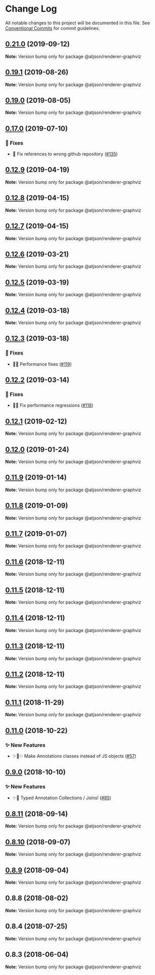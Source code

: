 # Change Log

All notable changes to this project will be documented in this file.
See [Conventional Commits](https://conventionalcommits.org) for commit guidelines.

## [0.21.0](https://github.com/CondeNast/atjson/compare/@atjson/renderer-graphviz@0.19.1...@atjson/renderer-graphviz@0.21.0) (2019-09-12)

**Note:** Version bump only for package @atjson/renderer-graphviz





## [0.19.1](https://github.com/CondeNast-Copilot/atjson/compare/@atjson/renderer-graphviz@0.19.0...@atjson/renderer-graphviz@0.19.1) (2019-08-26)

**Note:** Version bump only for package @atjson/renderer-graphviz





## [0.19.0](https://github.com/CondeNast-Copilot/atjson/compare/@atjson/renderer-graphviz@0.17.0...@atjson/renderer-graphviz@0.19.0) (2019-08-05)

**Note:** Version bump only for package @atjson/renderer-graphviz





## [0.17.0](https://github.com/CondeNast-Copilot/atjson/compare/@atjson/renderer-graphviz@0.12.9...@atjson/renderer-graphviz@0.17.0) (2019-07-10)


### 🐛 Fixes

* 🐞 Fix references to wrong github repository ([#135](https://github.com/CondeNast-Copilot/atjson/issues/135))



## [0.12.9](https://github.com/CondeNast/atjson/compare/@atjson/renderer-graphviz@0.12.8...@atjson/renderer-graphviz@0.12.9) (2019-04-19)

**Note:** Version bump only for package @atjson/renderer-graphviz





## [0.12.8](https://github.com/CondeNast/atjson/compare/@atjson/renderer-graphviz@0.12.7...@atjson/renderer-graphviz@0.12.8) (2019-04-15)

**Note:** Version bump only for package @atjson/renderer-graphviz





## [0.12.7](https://github.com/CondeNast/atjson/compare/@atjson/renderer-graphviz@0.12.6...@atjson/renderer-graphviz@0.12.7) (2019-04-15)

**Note:** Version bump only for package @atjson/renderer-graphviz





## [0.12.6](https://github.com/CondeNast/atjson/compare/@atjson/renderer-graphviz@0.12.5...@atjson/renderer-graphviz@0.12.6) (2019-03-21)

**Note:** Version bump only for package @atjson/renderer-graphviz





## [0.12.5](https://github.com/CondeNast/atjson/compare/@atjson/renderer-graphviz@0.12.4...@atjson/renderer-graphviz@0.12.5) (2019-03-19)

**Note:** Version bump only for package @atjson/renderer-graphviz





## [0.12.4](https://github.com/CondeNast/atjson/compare/@atjson/renderer-graphviz@0.12.3...@atjson/renderer-graphviz@0.12.4) (2019-03-18)

**Note:** Version bump only for package @atjson/renderer-graphviz





## [0.12.3](https://github.com/CondeNast/atjson/compare/@atjson/renderer-graphviz@0.12.2...@atjson/renderer-graphviz@0.12.3) (2019-03-18)


### 🐛 Fixes

* 🚀🐛 Performance fixes ([#119](https://github.com/CondeNast/atjson/issues/119))



## [0.12.2](https://github.com/CondeNast/atjson/compare/@atjson/renderer-graphviz@0.12.1...@atjson/renderer-graphviz@0.12.2) (2019-03-14)


### 🐛 Fixes

* 🐝🚀 Fix performance regressions ([#118](https://github.com/CondeNast/atjson/issues/118))



## [0.12.1](https://github.com/CondeNast/atjson/compare/@atjson/renderer-graphviz@0.12.0...@atjson/renderer-graphviz@0.12.1) (2019-02-12)

**Note:** Version bump only for package @atjson/renderer-graphviz





## [0.12.0](https://github.com/CondeNast/atjson/compare/@atjson/renderer-graphviz@0.11.9...@atjson/renderer-graphviz@0.12.0) (2019-01-24)

**Note:** Version bump only for package @atjson/renderer-graphviz





## [0.11.9](https://github.com/CondeNast/atjson/compare/@atjson/renderer-graphviz@0.11.8...@atjson/renderer-graphviz@0.11.9) (2019-01-14)

**Note:** Version bump only for package @atjson/renderer-graphviz





## [0.11.8](https://github.com/CondeNast/atjson/compare/@atjson/renderer-graphviz@0.11.7...@atjson/renderer-graphviz@0.11.8) (2019-01-09)

**Note:** Version bump only for package @atjson/renderer-graphviz





## [0.11.7](https://github.com/CondeNast/atjson/compare/@atjson/renderer-graphviz@0.11.6...@atjson/renderer-graphviz@0.11.7) (2019-01-07)

**Note:** Version bump only for package @atjson/renderer-graphviz





## [0.11.6](https://github.com/CondeNast/atjson/compare/@atjson/renderer-graphviz@0.11.5...@atjson/renderer-graphviz@0.11.6) (2018-12-11)

**Note:** Version bump only for package @atjson/renderer-graphviz





## [0.11.5](https://github.com/CondeNast/atjson/compare/@atjson/renderer-graphviz@0.11.4...@atjson/renderer-graphviz@0.11.5) (2018-12-11)

**Note:** Version bump only for package @atjson/renderer-graphviz





## [0.11.4](https://github.com/CondeNast/atjson/compare/@atjson/renderer-graphviz@0.11.3...@atjson/renderer-graphviz@0.11.4) (2018-12-11)

**Note:** Version bump only for package @atjson/renderer-graphviz





## [0.11.3](https://github.com/CondeNast/atjson/compare/@atjson/renderer-graphviz@0.11.2...@atjson/renderer-graphviz@0.11.3) (2018-12-11)

**Note:** Version bump only for package @atjson/renderer-graphviz





## [0.11.2](https://github.com/CondeNast/atjson/compare/@atjson/renderer-graphviz@0.11.1...@atjson/renderer-graphviz@0.11.2) (2018-12-11)

**Note:** Version bump only for package @atjson/renderer-graphviz


## [0.11.1](https://github.com/CondeNast/atjson/compare/@atjson/renderer-graphviz@0.11.0...@atjson/renderer-graphviz@0.11.1) (2018-11-29)

**Note:** Version bump only for package @atjson/renderer-graphviz


## [0.11.0](https://github.com/CondeNast/atjson/compare/@atjson/renderer-graphviz@0.9.0...@atjson/renderer-graphviz@0.11.0) (2018-10-22)


### ✨ New Features

* ✨👑✨ Make Annotations classes instead of JS objects ([#57](https://github.com/CondeNast/atjson/issues/57))


## [0.9.0](https://github.com/CondeNast/atjson/compare/@atjson/renderer-graphviz@0.8.11...@atjson/renderer-graphviz@0.9.0) (2018-10-10)


### ✨ New Features

* ✨🤠 Typed Annotation Collections / Joins! ([#85](https://github.com/CondeNast/atjson/issues/85))


## [0.8.11](https://github.com/CondeNast/atjson/compare/@atjson/renderer-graphviz@0.8.10...@atjson/renderer-graphviz@0.8.11) (2018-09-14)

**Note:** Version bump only for package @atjson/renderer-graphviz


## [0.8.10](https://github.com/CondeNast/atjson/compare/@atjson/renderer-graphviz@0.8.9...@atjson/renderer-graphviz@0.8.10) (2018-09-07)

**Note:** Version bump only for package @atjson/renderer-graphviz


## [0.8.9](https://github.com/CondeNast/atjson/compare/@atjson/renderer-graphviz@0.8.8...@atjson/renderer-graphviz@0.8.9) (2018-09-04)

**Note:** Version bump only for package @atjson/renderer-graphviz

## 0.8.8 (2018-08-02)

**Note:** Version bump only for package @atjson/renderer-graphviz


## 0.8.4 (2018-07-25)

**Note:** Version bump only for package @atjson/renderer-graphviz


## 0.8.3 (2018-06-04)

**Note:** Version bump only for package @atjson/renderer-graphviz
